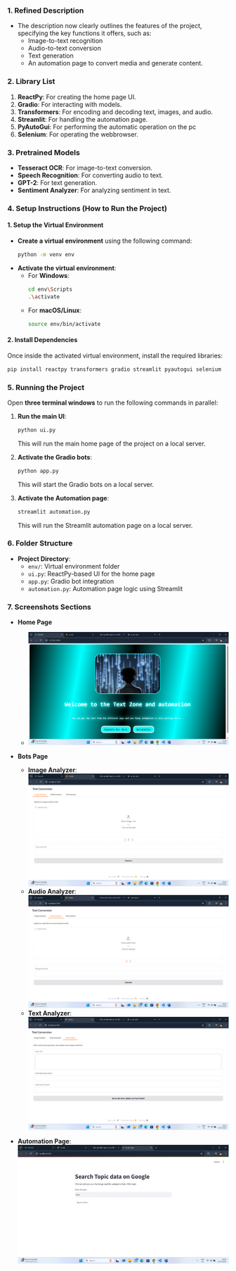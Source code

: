 ### 1. **Refined Description**
- The description now clearly outlines the features of the project, specifying the key functions it offers, such as:
  - Image-to-text recognition
  - Audio-to-text conversion
  - Text generation
  - An automation page to convert media and generate content.

### 2. **Library List**
1. **ReactPy**: For creating the home page UI.
2. **Gradio**: For interacting with models.
3. **Transformers**: For encoding and decoding text, images, and audio.
4. **Streamlit**: For handling the automation page.
5. **PyAutoGui**: For performing the automatic operation on the pc
6. **Selenium**: For operating the webbrowser.

### 3. **Pretrained Models**
- **Tesseract OCR**: For image-to-text conversion.
- **Speech Recognition**: For converting audio to text.
- **GPT-2**: For text generation.
- **Sentiment Analyzer**: For analyzing sentiment in text.

### 4. **Setup Instructions (How to Run the Project)**

#### 1. **Setup the Virtual Environment**
- **Create a virtual environment** using the following command:
  ```bash
  python -m venv env
  ```
- **Activate the virtual environment**:
  - For **Windows**:
    ```bash
    cd env\Scripts
    .\activate
    ```
  - For **macOS/Linux**:
    ```bash
    source env/bin/activate
    ```

#### 2. **Install Dependencies**
Once inside the activated virtual environment, install the required libraries:
```bash
pip install reactpy transformers gradio streamlit pyautogui selenium
```

### 5. **Running the Project**
Open **three terminal windows** to run the following commands in parallel:

1. **Run the main UI**:
   ```bash
   python ui.py
   ```
   This will run the main home page of the project on a local server.

2. **Activate the Gradio bots**:
   ```bash
   python app.py
   ```
   This will start the Gradio bots on a local server.

3. **Activate the Automation page**:
   ```bash
   streamlit automation.py
   ```
   This will run the Streamlit automation page on a local server.

### 6. **Folder Structure**
- **Project Directory**:
  - `env/`: Virtual environment folder
  - `ui.py`: ReactPy-based UI for the home page
  - `app.py`: Gradio bot integration
  - `automation.py`: Automation page logic using Streamlit

### 7. **Screenshots Sections**
- **Home Page**
  - ![Screenshot](home.png)
  
- **Bots Page**
  - **Image Analyzer**: ![Screenshot](image.png)
  - **Audio Analyzer**: ![Screenshot](audio.png)
  - **Text Analyzer**:![Screenshot](text.png)

- **Automation Page**: ![Screenshot](automation.png)
